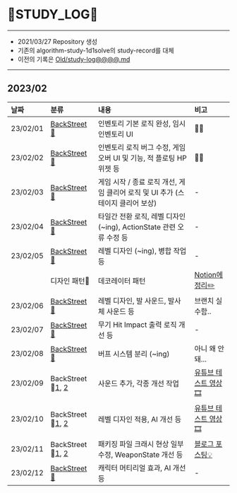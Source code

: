 # 📜STUDY_LOG📜
---
- 2021/03/27 Repository 생성
- 기존의 algorithm-study-1d1solve의 study-record를 대체
- 이전의 기록은 [Old/study-log@@@@.md](https://github.com/Oriburger/oriburger_study_log/blob/main/Old/study_log_2021.md)
---

## 2023/02

<div markdown="1">

|날짜|분류|내용|비고|
|:----|:----|:----|:----|
|23/02/01|[BackStreet🌆](https://github.com/Oriburger/UE5-BackStreet)|인벤토리 기본 로직 완성, 임시 인벤토리 UI|😵‍💫|
|23/02/02|[BackStreet🌆](https://github.com/Oriburger/UE5-BackStreet)|인벤토리 로직 버그 수정, 게임 오버 UI 및 기능, 적 플로팅 HP위젯 등|😵‍💫|
|23/02/03|[BackStreet🌆](https://github.com/Oriburger/UE5-BackStreet/commit/87efaa789848a1189d913c421e180373702ef09b)|게임 시작 / 종료 로직 개선, 게임 클리어 로직 및 UI 추가 (스테이지 클리어 보상)|-|
|23/02/04|[BackStreet🌆](https://github.com/Oriburger/UE5-BackStreet/commit/39a318cac54fdaccafa67def90b12615480e4464)|타일간 전환 로직, 레벨 디자인 (~ing), ActionState 관련 오류 수정 등|-|
|23/02/05|[BackStreet🌆](https://github.com/SSU-BackStreet/UE5-BackStreet)|레벨 디자인 (~ing), 병합 작업 등|-|
||디자인 패턴📖|데코레이터 패턴|[Notion에 정리✏️](https://oriburger.notion.site/96de0df7fc5e4834a5e8ede32aba4b02)|
|23/02/06|[BackStreet🌆](https://github.com/Oriburger/UE5-BackStreet/commit/cc1dba51180a1ea7aa0bb85c36a2f6cc59036c82)|레벨 디자인, 발 사운드, 발사체 사운드 등|브랜치 실수함..|
|23/02/07|[BackStreet🌆](https://github.com/Oriburger/UE5-BackStreet/commit/fb653a0781c7de58c13b921d90bad38d02921e92)|무기 Hit Impact 출력 로직 개선 등|-|
|23/02/08|[BackStreet🌆](https://github.com/Oriburger/UE5-BackStreet/commit/e014feb05e43fe679a0b8a6190d758e2d2087eea)|버프 시스템 분리 (~ing)|아니 왜 안돼...|
|23/02/09|BackStreet🌆[1](https://github.com/Oriburger/UE5-BackStreet-Mirror/commit/21baa88ac794d50f7e24536a12df16457e6dd3c3), [2](https://github.com/Oriburger/UE5-BackStreet-Mirror/commit/ab5892d6b10a6518924e355c3da35437b029fb96)|사운드 추가, 각종 개선 작업|[유튜브 테스트 영상🎞️](https://www.youtube.com/watch?v=XqbCDdVFlTI&ab_channel=LJH)|
|23/02/10|BackStreet🌆[1](https://github.com/Oriburger/UE5-BackStreet-Mirror/commit/1d1957404cf59637716ecd8d28c58ad67152528b), [2](https://github.com/Oriburger/UE5-BackStreet-Mirror/commit/47f7715fa92cb657475409adc24a87533366a0ab)|레벨 디자인 적용, AI 개선 등|[유튜브 테스트 영상🎞️](https://www.youtube.com/watch?v=bI3qDy2NUew&ab_channel=LJH)|
|23/02/11|BackStreet🌆[1](https://github.com/Oriburger/UE5-BackStreet/commit/9f90588b5ddca7f3d61277fa34c7fc360deae75a), [2](https://github.com/Oriburger/UE5-BackStreet/commit/164a585b46d4f798c861d19ade764c96d2853b7e)|패키징 파일 크래시 현상 일부 수정, WeaponState 개선 등|[블로그 포스팅💡](https://blog.naver.com/uss425/223012458970)|
|23/02/12|[BackStreet🌆](https://github.com/Oriburger/UE5-BackStreet/commit/90dcbe4ccac80afa953d50695a93521fd041dfc9)|캐릭터 머티리얼 효과, AI 개선 등|-|
</div>

<!--

- 📔📚📙📘📗📒📃📜📄📑

-->
